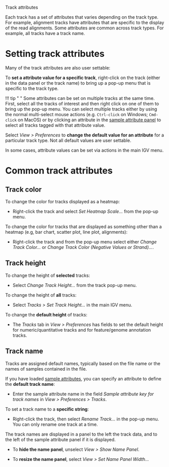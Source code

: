 
<!---
The page title should not go in the menu
-->
<p class="page-title"> Track attributes </p>


Each track has a set of attributes that varies depending on the track type. For example, alignment tracks have attributes that are specific to the display of the read alignments. Some attributes are common across track types. For example, all tracks have a track name.

# Setting track attributes
Many of the track attributes are also user settable: 

To **set a attribute value for a specific track**, right-click on the track (either in the data panel or the track name) to bring up a pop-up menu that is specific to the track type.

!!! tip " "
    Some attributes can be set on multiple tracks at the same time. First, select all the tracks of interest and then right click on one of them to bring up the pop-up menu. You can select multiple tracks either by using the normal multi-select mouse actions (e.g. `Ctrl-click` on Windows; `Cmd-click` on MacOS) or by clicking an attribute in the [sample attribute panel](../sample_attributes.md) to select all tracks tagged with that attribute value.
   
Select *View > Preferences* to **change the default value for an attribute** for a particular track type. Not all default values are user settable.

In some cases, attribute values can be set via actions in the main IGV menu.


# Common track attributes

## Track color

To change the color for tracks displayed as a heatmap:

*   Right-click the track and select _Set Heatmap Scale..._ from the pop-up menu.

To change the color for tracks that are displayed as something other than a heatmap (e.g, bar chart, scatter plot, line plot, alignments):

*   Right-click the track and from the pop-up menu select either _Change Track Color..._ or _Change Track Color (Negative Values or Strand)..._.

## Track height

To change the height of **selected** tracks:

*   Select _Change Track Height..._ from the track pop-up menu.

To change the height of **all** tracks:

*   Select _Tracks > Set Track Height..._ in the main IGV menu.

To change the **default height** of tracks:

* The *Tracks* tab in *View > Preferences* has fields to set the default height for numeric/quantitative tracks and for feature/genome annotation tracks.

## Track name

Tracks are assigned default names, typically based on the file name or the names of samples contained in the file.

If you have loaded [sample attributes](../sample_attributes.md), you can specify an attribute to define the **default track name**:

*   Enter the sample attribute name in the field *Sample attribute key for track names* in *View > Preferences > Tracks*.

To set a track name to a **specific string**:

*   Right-click the track, then select _Rename Track..._ in the pop-up menu. You can only rename one track at a time.

The track names are displayed in a panel to the left the track data, and to the left of the sample attribute panel if it is displayed.

* To **hide the name panel**, unselect *View > Show Name Panel*.

* To **resize the name panel**, select *View > Set Name Panel Width...*









